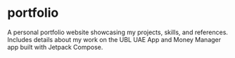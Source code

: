 # portfolio
A personal portfolio website showcasing my projects, skills, and references. Includes details about my work on the UBL UAE App and Money Manager app built with Jetpack Compose.
